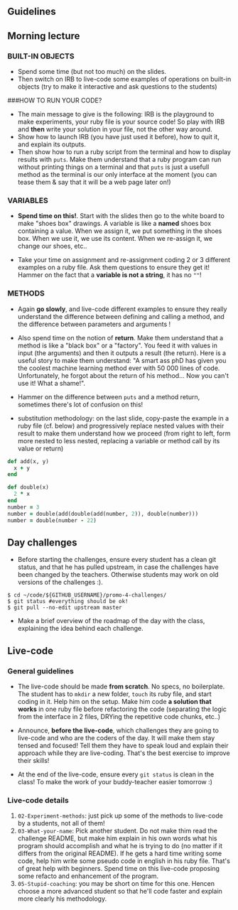 ## Guidelines

## Morning lecture

### BUILT-IN OBJECTS

- Spend some time (but not too much) on the slides.
- Then switch on IRB to live-code some examples of operations on built-in objects (try to make it interactive and ask questions to the students)

###HOW TO RUN YOUR CODE?

- The main message to give is the following: IRB is the playground to make experiments, your ruby file is your source code! So play with IRB and **then** write your solution in your file, not the other way around.
- Show how to launch IRB (you have just used it before), how to quit it, and explain its outputs.
- Then show how to run a ruby script from the terminal and how to display results with `puts`. Make them understand that a ruby program can run without printing things on a terminal and that `puts` is just a usefull method as the terminal is our only interface at the moment (you can tease them & say that it will be a web page later on!)

### VARIABLES

- **Spend time on this!**. Start with the slides then go to the white board to make "shoes box" drawings. A variable is like a **named** shoes box containing a value. When we assign it, we put something in the shoes box. When we use it, we use its content. When we re-assign it, we change our shoes, etc..

- Take your time on assignment and re-assignment coding 2 or 3 different examples on a ruby file. Ask them questions to ensure they get it! Hammer on the fact that a **variable is not a string**, it has no `""`!

### METHODS

- Again **go slowly**, and live-code different examples to ensure they  really understand the difference between defining and calling a method, and the difference between parameters and arguments !

- Also spend time on the notion of **return**. Make them understand that a method is like a "black box" or a "factory". You feed it with values in input (the arguments) and then it outputs a result (the return). Here is a useful story to make them understand: "A smart ass phD has given you the coolest machine learning method ever with 50 000 lines of code. Unfortunately, he forgot about the return of his method... Now you can't use it! What a shame!".

- Hammer on the difference between `puts` and a method return, sometimes there's lot of confusion on this!

- substitution methodology: on the last slide, copy-paste the example in a ruby file (cf. below) and progressively replace nested values with their result to make them understand how we proceed (from right to left, form more nested to less nested, replacing a variable or method call by its value or return)

```ruby
def add(x, y)
  x + y
end

def double(x)
  2 * x
end
number = 3
number = double(add(double(add(number, 2)), double(number)))
number = double(number - 22)
```


## Day challenges
- Before starting the challenges, ensure every student has a clean git status, and that he has pulled upstream, in case the challenges have been changed by the teachers. Otherwise students may work on old versions of the challenges :).

```
$ cd ~/code/${GITHUB_USERNAME}/promo-4-challenges/
$ git status #everything should be ok!
$ git pull --no-edit upstream master
```

- Make a brief overview of the roadmap of the day with the class, explaining the idea behind each challenge.

## Live-code

### General guidelines
- The live-code should be made **from scratch**. No specs, no boilerplate. The student has to `mkdir` a new folder, `touch` its ruby file, and start coding in it. Help him on the setup. Make him code **a solution that works** in one ruby file before refactoring the code (separating the logic from the interface in 2 files, DRYing the repetitive code chunks, etc..)

- Announce, **before the live-code**, which challenges they are going to live-code and who are the coders of the day. It will make them stay tensed and focused! Tell them they have to speak loud and explain their approach while they are live-coding. That's the best exercise to improve their skills!

- At the end of the live-code, ensure every `git status` is clean in the class! To make the work of your buddy-teacher easier tomorrow :)


### Live-code details

1. `02-Experiment-methods`: just pick up some of the methods to live-code by a students, not all of them!
1. `03-What-your-name`: Pick another student. Do not make thim read the challenge README, but make him explain in his own words what his program should accomplish and what he is trying to do (no matter if it differs from the original README). If he gets a hard time writing some code, help him write some pseudo code in english in his ruby file. That's of great help with beginners. Spend time on this live-code proposing some refacto and enhancement of the program.
1. `05-Stupid-coaching`: you may be short on time for this one. Hencen choose a more advanced student so that he'll code faster and explain more clearly his methodology.


